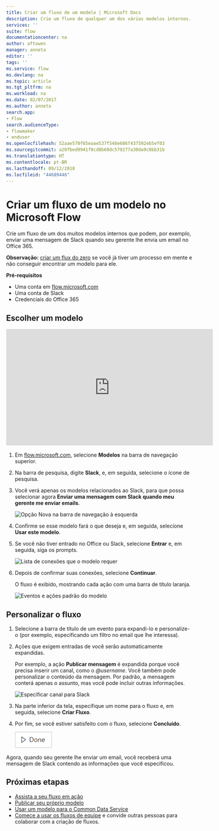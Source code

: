 ```yaml
---
title: Criar um fluxo de um modelo | Microsoft Docs
description: Crie um fluxo de qualquer um dos vários modelos internos.
services: ''
suite: flow
documentationcenter: na
author: aftowen
manager: anneta
editor: ''
tags: ''
ms.service: flow
ms.devlang: na
ms.topic: article
ms.tgt_pltfrm: na
ms.workload: na
ms.date: 02/07/2017
ms.author: anneta
search.app:
- Flow
search.audienceType:
- flowmaker
- enduser
ms.openlocfilehash: 52aae570f65eaae537f548e686f437592eb5ef03
ms.sourcegitcommit: a20fbed9941f0cd8b69dc579277a30da9c8bb31b
ms.translationtype: HT
ms.contentlocale: pt-BR
ms.lasthandoff: 09/12/2018
ms.locfileid: "44689446"
---
```

# <a name="create-a-flow-from-a-template-in-microsoft-flow"></a>Criar um fluxo de um modelo no Microsoft Flow
Crie um fluxo de um dos muitos modelos internos que podem, por exemplo, enviar uma mensagem de Slack quando seu gerente lhe envia um email no Office 365.

**Observação:** [criar um flux do zero](get-started-logic-flow.md) se você já tiver um processo em mente e não conseguir encontrar um modelo para ele.

**Pré-requisitos**

* Uma conta em [flow.microsoft.com](https://flow.microsoft.com)
* Uma conta de Slack
* Credenciais do Office 365

## <a name="choose-a-template"></a>Escolher um modelo
<iframe width="560" height="315" src="https://www.youtube.com/embed/ZJK8cYdjAic?list=PL8nfc9haGeb55I9wL9QnWyHp3ctU2_ThF" frameborder="0" allowfullscreen></iframe>

1. Em [flow.microsoft.com](https://flow.microsoft.com), selecione **Modelos** na barra de navegação superior.
2. Na barra de pesquisa, digite **Slack**, e, em seguida, selecione o ícone de pesquisa.
3. Você verá apenas os modelos relacionados ao Slack, para que possa selecionar agora **Enviar uma mensagem com Slack quando meu gerente me enviar emails**.
   
    ![Opção Nova na barra de navegação à esquerda](./media/get-started-logic-template/select-template.png)
4. Confirme se esse modelo fará o que deseja e, em seguida, selecione **Usar este modelo**.
5. Se você não tiver entrado no Office ou Slack, selecione **Entrar** e, em seguida, siga os prompts.
   
    ![Lista de conexões que o modelo requer](./media/get-started-logic-template/confirm-connections.png)
6. Depois de confirmar suas conexões, selecione **Continuar**.
   
    O fluxo é exibido, mostrando cada ação com uma barra de título laranja.
   
    ![Eventos e ações padrão do modelo](./media/get-started-logic-template/template-default.png)

## <a name="customize-your-flow"></a>Personalizar o fluxo
1. Selecione a barra de título de um evento para expandi-lo e personalize-o (por exemplo, especificando um filtro no email que lhe interessa).
2. Ações que exigem entradas de você serão automaticamente expandidas.
   
    Por exemplo, a ação **Publicar mensagem** é expandida porque você precisa inserir um canal, como o *\@username*. Você também pode personalizar o conteúdo da mensagem. Por padrão, a mensagem conterá apenas o assunto, mas você pode incluir outras informações.
   
    ![Especificar canal para Slack](./media/get-started-logic-template/specify-keyword.png)
3. Na parte inferior da tela, especifique um nome para o fluxo e, em seguida, selecione **Criar Fluxo**.
4. Por fim, se você estiver satisfeito com o fluxo, selecione **Concluído**.
   
    ![Botão Concluído](./media/get-started-logic-template/done.png)

Agora, quando seu gerente lhe enviar um email, você receberá uma mensagem de Slack contendo as informações que você especificou.

## <a name="next-steps"></a>Próximas etapas
* [Assista a seu fluxo em ação](see-a-flow-run.md)
* [Publicar seu próprio modelo](publish-a-template.md)
* [Usar um modelo para o Common Data Service](common-data-model-intro.md)
* [Comece a usar os fluxos de equipe](create-team-flows.md) e convide outras pessoas para colaborar com a criação de fluxos.

